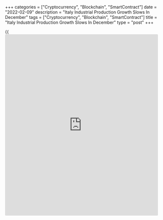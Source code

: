 +++
categories = ["Cryptocurrency", "Blockchain", "SmartContract"]
date = "2022-02-09"
description = "Italy Industrial Production Growth Slows In December"
tags = ["Cryptocurrency", "Blockchain", "SmartContract"]
title = "Italy Industrial Production Growth Slows In December"
type = "post"
+++

{{<iframe id="large-banner" src="https://www.bounty.group/#slide=21.0" width="100%" height="600" scrolling="no" style="border: 0px solid rgb(216, 221, 230); border-radius: 3px;">}}

Italy's industrial production increased at a softer pace in December,
the statistical office Istat said on Wednesday.

Industrial production rose by [calendar](https://www.fintechee.com/web-trader/) adjusted 4.4 percent yearly in
December, after a 6.6 percent increase in November. Economists had
forecast 5.0 percent growth.

On an unadjusted basis, industrial production rose 7.7 percent in
December.

On a month-on-month basis, industrial production declined 1.0 percent in
December, after a 2.1 percent growth in the previous month. Economists
had expected a 0.7 percent fall.

Among the main industrial groupings, energy rose 8.9 percent and
consumer goods output grew 10.4 percent. Production of intermediate
goods gained 2.1 percent and capital goods output increased 0.3 percent.

In the fourth quarter, industrial production rose 0.5 percent quarterly.

For comments and feedback [contact](https://www.playgroundfx.com/contact/): editorial@rtt[news](https://www.letsplayfx.com/blog/forex-news-website/).com

[Economic News][1]

 **What parts of the world are seeing the best (and worst) economic
performances lately? Click[here][2] to check out our [Econ Scorecard][2]
and find out! See up-to-the-moment [ranking](https://www.playgroundfx.com/blog/crypto-exchange-ranking/)s for the best and worst
performers in [GDP][3], [unemployment rate][4], [inflation][5] and much
more.**

   1. www.rtt[news](https://www.letsplayfx.com/blog/forex-news-website/).com/Content/EconomicNews.aspx
   2. www.rtt[news](https://www.letsplayfx.com/blog/forex-news-website/).com/economic-scorecard/world-rank/unemployment-rate/highest-performance.aspx
   3. www.rtt[news](https://www.letsplayfx.com/blog/forex-news-website/).com/economic-scorecard/world-rank/GDP/highest-performance.aspx
   4. www.rtt[news](https://www.letsplayfx.com/blog/forex-news-website/).com/economic-scorecard/world-rank/unemployment-rate/lowest-performance.aspx
   5. www.rtt[news](https://www.letsplayfx.com/blog/forex-news-website/).com/economic-scorecard/world-rank/CPI/highest-performance.aspx